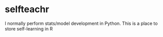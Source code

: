 # selfteachr
I normally perform stats/model development in Python. This is a place to store self-learning in R

